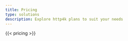 ```yaml
---
title: Pricing
type: solutions
description: Explore http4k plans to suit your needs
---
```


{{< pricing >}}
